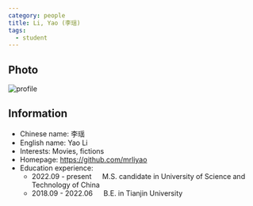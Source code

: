 ```yaml
---
category: people
title: Li, Yao (李瑶)
tags:
  - student
---
```


## Photo

![profile](https://user-images.githubusercontent.com/116997215/198896704-9401a3f5-c3cd-40c8-a4b7-12985cf1eafa.jpg)

## Information

- Chinese name: 李瑶
- English name: Yao Li
- Interests: Movies, fictions
- Homepage: <https://github.com/mrliyao>
- Education experience:
  - 2022.09 - present     M.S. candidate in University of Science and Technology of China
  - 2018.09 - 2022.06     B.E. in Tianjin University
